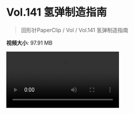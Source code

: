 # Vol.141 氢弹制造指南

> 回形针PaperClip / Vol / Vol.141 氢弹制造指南

**视频大小**: 97.91 MB

<div class="video"><video src="https://file.hsyhx.top/video/PaperClip/Vol/141.mp4" controls preload>🤔 您的浏览器不支持 video 标签</video></div>
